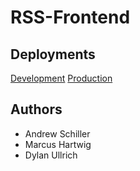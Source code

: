 # RSS-Frontend

## Deployments

[Development](https://zippy-druid-cb7554.netlify.app/)
[Production](https://cerulean-swan-5dace7.netlify.app/)

## Authors

- Andrew Schiller
- Marcus Hartwig
- Dylan Ullrich
